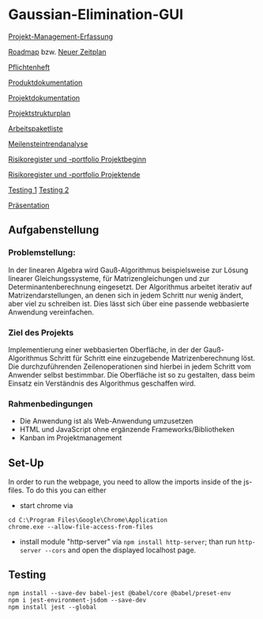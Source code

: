 # Gaussian-Elimination-GUI

[Projekt-Management-Erfassung](https://studdhbwravensburgde-my.sharepoint.com/:x:/g/personal/zehle_stud_dhbw-ravensburg_de/EXdnNVqxOzZCrMk2JGXxkzEBhl5z2LFMcxcc-FJXPtnsGg?e=dXEflv)

[Roadmap](https://studdhbwravensburgde-my.sharepoint.com/:x:/g/personal/zehle_stud_dhbw-ravensburg_de/EUKGem-HioxGrjMDwSRo-_IBsFOJlwYDM2RfY3tRczElTw?e=QmkJxQ) bzw. [Neuer Zeitplan](https://1drv.ms/x/s!AhK81gm731irgbRaTP1bJrRHCT7c9w?e=e8CbIj)

[Pflichtenheft](https://1drv.ms/w/s!AhK81gm731ir0hlTKhvvPQOeoOEg?e=RnXUFw)

[Produktdokumentation](https://1drv.ms/w/s!AhK81gm731irgbRUTIgN8IJKMfr8Dg?e=pjXc5w)

[Projektdokumentation](https://1drv.ms/w/s!AhK81gm731irgbRWVJYBbCt_Es0K2g?e=7feFQI)

[Projektstrukturplan](https://1drv.ms/w/s!AhK81gm731irgbVt_XEdRbahvMw7Vg?e=i1tCcS)

[Arbeitspaketliste](https://1drv.ms/x/s!AhK81gm731irgbYpLyxtBh6B7oAthg?e=TLrZGx)

[Meilensteintrendanalyse](https://1drv.ms/x/s!AhK81gm731irgbZM7OiW7hp9tRZoXQ?e=HXE8t5)

[Risikoregister und -portfolio Projektbeginn](https://1drv.ms/x/s!Ar4Q0qGkEcfwgkuVmkh4NXHzXZcJ?e=9Q4SLb)

[Risikoregister und -portfolio Projektende](https://1drv.ms/x/s!Ar4Q0qGkEcfwgkoy5Ll-Tqymqri0?e=wYBeOQ)

[Testing 1](https://youtu.be/yEvrGH4f36A) [Testing 2](https://youtu.be/qif9V5AaZqc)

[Präsentation](https://1drv.ms/p/s!Ar4Q0qGkEcfwgmRMJ1Yi6dudDBnx?e=P6Fz0z)

## Aufgabenstellung
### Problemstellung:
In der linearen Algebra wird Gauß-Algorithmus beispielsweise zur Lösung linearer Gleichungssysteme, für Matrizengleichungen und zur Determinantenberechnung eingesetzt. Der Algorithmus arbeitet iterativ auf Matrizendarstellungen, an denen sich in jedem Schritt nur wenig ändert, aber viel zu schreiben ist. Dies lässt sich über eine
passende webbasierte Anwendung vereinfachen.

### Ziel des Projekts
Implementierung einer webbasierten Oberfläche, in der der Gauß-Algorithmus Schritt für Schritt eine einzugebende Matrizenberechnung löst. Die durchzuführenden Zeilenoperationen sind hierbei in jedem Schritt vom Anwender selbst bestimmbar. Die Oberfläche ist so zu gestalten, dass beim Einsatz ein Verständnis des Algorithmus geschaffen wird.

### Rahmenbedingungen
- Die Anwendung ist als Web-Anwendung umzusetzen
- HTML und JavaScript ohne ergänzende Frameworks/Bibliotheken
- Kanban im Projektmanagement

## Set-Up
In order to run the webpage, you need to allow the imports inside of the js-files. To do this you can either
- start chrome via 
```
cd C:\Program Files\Google\Chrome\Application
chrome.exe --allow-file-access-from-files

```
- install module "http-server" via `npm install http-server`; than run `http-server --cors` and open the displayed localhost page.

## Testing
```
npm install --save-dev babel-jest @babel/core @babel/preset-env
npm i jest-environment-jsdom --save-dev
npm install jest --global

```
